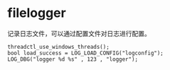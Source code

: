 # filelogger
记录日志文件，可以通过配置文件对日志进行配置。

	threadctl_use_windows_threads();
	bool load_success = LOG_LOAD_CONFIG("logconfig");
	LOG_DBG("logger %d %s" , 123 , "logger");
